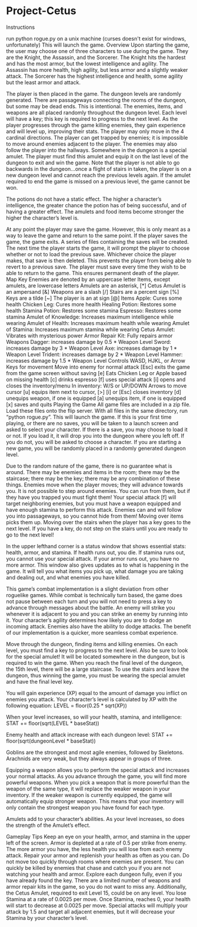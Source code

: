 # Project-Cetus
Instructions

run python rogue.py on a unix machine (curses doesn't exist for windows, unfortunately) 
This will launch the game.
Overview
Upon starting the game, the user may choose one of three characters to use during the game. They are the Knight, the Assassin, and the Sorcerer. The Knight hits the hardest and has the most armor, but the lowest intelligence and agility. The Assassin has more health, high agility, but less armor and a slightly weaker attack. The Sorcerer has the highest intelligence and health, some agility but the least armor and attack. 

The player is then placed in the game. The dungeon levels are randomly generated. There are passageways connecting the rooms of the dungeon, but some may be dead ends. This is intentional. The enemies, items, and weapons are all placed randomly throughout the dungeon level. Each level will have a key; this key is required to progress to the next level. As the player progresses through the game killing enemies, they gain experience and will level up, improving their stats. The player may only move in the 4 cardinal directions. The player can get trapped by enemies; it is impossible to move around enemies adjacent to the player. The enemies may also follow the player into the hallways. Somewhere in the dungeon is a special amulet. The player must find this amulet and equip it on the last level of the dungeon to exit and win the game. Note that the player is not able to go backwards in the dungeon...once a flight of stairs in taken, the player is on a new dungeon level and cannot reach the previous levels again. If the amulet required to end the game is missed on a previous level, the game cannot be won. 

The potions do not have a static effect. The higher a character’s intelligence, the greater chance the potion has of being successful, and of having a greater effect. The amulets and food items become stronger the higher the character’s level is.

At any point the player may save the game. However, this is only meant as a way to leave the game and return to the same point. If the player saves the game, the game exits. A series of files containing the saves will be created. The next time the player starts the game, it will prompt the player to choose whether or not to load the previous save. Whichever choice the player makes, that save is then deleted. This prevents the player from being able to revert to a previous save. The player must save every time they wish to be able to return to the game. This ensures permanent death of the player.
Map Key
Enemies are denoted by an uppercase letter
Items, except amulets, are lowercase letters
Amulets are an asterisk, [*]
Cetus Amulet is an ampersand [&]
Weapons are a slash [/]
Stairs are a percent sign [%]
Keys are a tilde [~]
The player is an at sign [@]
Items
Apple: Cures some health
Chicken Leg: Cures more health
Healing Potion: Restores some health
Stamina Potion: Restores some stamina
Espresso: Restores some stamina
Amulet of Knowledge: Increases maximum intelligence while wearing
Amulet of Health: Increases maximum health while wearing
Amulet of Stamina: Increases maximum stamina while wearing
Cetus Amulet: Vibrates with mysterious power
Armor Repair Kit: Fully repairs armor
Weapons
Dagger: increases damage by 0.5 * Weapon Level
Sword: increases damage by 3 * Weapon Level
Axe: increases damage by 1 * Weapon Level
Trident: increases damage by 2 * Weapon Level
Hammer: increases damage by 1.5 * Weapon Level
Controls
WASD, HJKL, or Arrow Keys for movement
Move into enemy for normal attack
[Esc] exits the game from the game screen without saving
[e] Eats Chicken Leg or Apple based on missing health
[c] drinks espresso
[f] uses special attack
[i] opens and closes the inventory/menu
In inventory:
	W/S or UP/DOWN Arrows to move cursor
	[u] equips item next to cursor, [>]
	[i] or [Esc] closes inventory
[d] unequips weapon, if one is equipped
	[a] unequips item, if one is equipped
	[x] saves and quits
Playing the Game
All game files are included in a zip file. Load these files onto the flip server. With all files in the same directory, run “python rogue.py”. This will launch the game. If this is your first time playing, or there are no saves, you will be taken to a launch screen and asked to select your character. If there is a save, you may choose to load it or not. If you load it, it will drop you into the dungeon where you left off. If you do not, you will be asked to choose a character. If you are starting a new game, you will be randomly placed in a randomly generated dungeon level.

Due to the random nature of the game, there is no guarantee what is around. There may be enemies and items in the room; there may be the staircase; there may be the key; there may be any combination of these things. Enemies move when the player moves; they will advance towards you. It is not possible to step around enemies. You can run from them, but if they have you trapped you must fight them! Your special attack [f] will target neighboring enemies, but you must have a weapon equipped and have enough stamina to perform this attack. Enemies can and will follow you into passageways, so you cannot hide from them! Moving over items picks them up. Moving over the stairs when the player has a key goes to the next level. If you have a key, do not step on the stairs until you are ready to go to the next level! 

In the upper lefthand corner is a status window that shows essential stats: health, armor, and stamina. If health runs out, you die. If stamina runs out, you cannot use your special attack. If your armor runs out, you have no more armor. This window also gives updates as to what is happening in the game. It will tell you what items you pick up, what damage you are taking and dealing out, and what enemies you have killed.

This game’s combat implementation is a slight deviation from other roguelike games. While combat is technically turn based, the game does not pause between each turn and you will not need to press a key to advance through messages about the battle. An enemy will strike you whenever it is adjacent to you and you can strike an enemy by running into it. Your character’s agility determines how likely you are to dodge an incoming attack. Enemies also have the ability to dodge attacks. The benefit of our implementation is a quicker, more seamless combat experience. 

Move through the dungeon, finding items and killing enemies. On each level, you must find a key to progress to the next level. Also be sure to look for the special amulet! It will be located somewhere in the dungeon, but is required to win the game. When you reach the final level of the dungeon, the 15th level, there will be a large staircase. To use the stairs and leave the dungeon, thus winning the game, you must be wearing the special amulet and have the final level key. 

You will gain experience (XP) equal to the amount of damage you inflict on enemies you attack. Your character’s level is calculated by XP with the following equation:
	LEVEL = floor(0.25 * sqrt(XP))

When your level increases, so will your health, stamina, and intelligence:
	STAT += floor(sqrt(LEVEL * baseStat))

Enemy health and attack increase with each dungeon level:
	STAT += floor(sqrt(dungeonLevel * baseStat))

Goblins are the strongest and most agile enemies, followed by Skeletons. Arachnids are very weak, but they always appear in groups of three. 

Equipping a weapon allows you to perform the special attack and increases your normal attacks. As you advance through the game, you will find more powerful weapons. When you pick a weapon that is more powerful than the weapon of the same type, it will replace the weaker weapon in your inventory. If the weaker weapon is currently equipped, the game will automatically equip stronger weapon. This means that your inventory will only contain the strongest weapon you have found for each type. 

Amulets add to your character’s abilities. As your level increases, so does the strength of the Amulet’s effect. 

Gameplay Tips
Keep an eye on your health, armor, and stamina in the upper left of the screen. Armor is depleted at a rate of 0.5 per strike from enemy. The more armor you have, the less health you will lose from each enemy attack. Repair your armor and replenish your health as often as you can.
Do not move too quickly through rooms where enemies are present. You can quickly be killed by enemies that chase and catch you if you are not watching your health and armor.
Explore each dungeon fully, even if you have already found the key. There are a limited number of weapons and armor repair kits in the game, so you do not want to miss any. Additionally, the Cetus Amulet, required to exit Level 15, could be on any level. 
You lose Stamina at a rate of 0.0025 per move. Once Stamina, reaches 0, your health will start to decrease at 0.0025 per move.
Special attacks will multiply your attack by 1.5 and target all adjacent enemies, but it will decrease your Stamina by your character’s level. 


